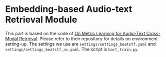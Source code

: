 # Embedding-based Audio-text Retrieval Module

This part is based on the code of [On Metric Learning for Audio-Text Cross-Modal Retrieval](https://github.com/XinhaoMei/audio-text_retrieval). Please refer to their repository for details on environment setting-up. The settings we use are `settings/settings_beatstf.yaml` and `settings/settings_beatstf_ac.yaml`. The script is ``bart_train.py``.